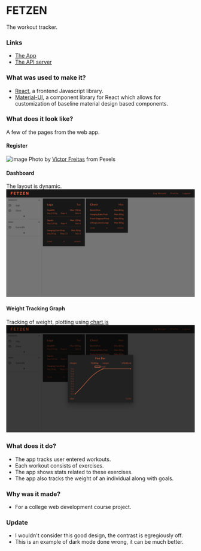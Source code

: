 # FETZEN
The workout tracker.

### Links
- [The App](https://18alantom.github.io/fetzen)
- [The API server](https://github.com/18alantom/fetzen-backend)

### What was used to make it?
- [React](https://reactjs.org/), a frontend Javascript library.
- [Material-UI](https://material-ui.com/), a component library for React which allows for customization of baseline material design based components.

### What does it look like?
A few of the pages from the web app.

#### Register
![image](./ss/register.png)
Photo by [Victor Freitas](https://www.pexels.com/@victorfreitas) from Pexels

#### Dashboard
The layout is dynamic.
![image](./ss/layout.png)

#### Weight Tracking Graph
Tracking of weight, plotting using [chart.js](https://www.chartjs.org/)
![image](./ss/dialog.png)


### What does it do?
- The app tracks user entered workouts. 
- Each workout consists of exercises. 
- The app shows stats related to these exercises.
- The app also tracks the weight of an individual along with goals.

### Why was it made?
- For a college web development course project.

### Update
- I wouldn't consider this good design, the contrast is egregiously off.
- This is an example of dark mode done wrong, it can be much better.
